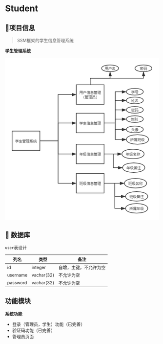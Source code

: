 # Student

## :speech_balloon:项目信息

> SSM框架的学生信息管理系统

**学生管理系统**

![](infor/学生管理系统.png)

## :key: 数据库

`user`表设计

| 列名     | 类型       | 备注                   |
| -------- | ---------- | ---------------------- |
| id       | integer    | 自增，主键，不允许为空 |
| username | vachar(32) | 不允许为空             |
| password | vachar(32) | 不允许为空             |



## 功能模块

**系统功能**

- 登录（管理员，学生）功能（已完善）
- 验证码功能（已完善）
- 管理员页面